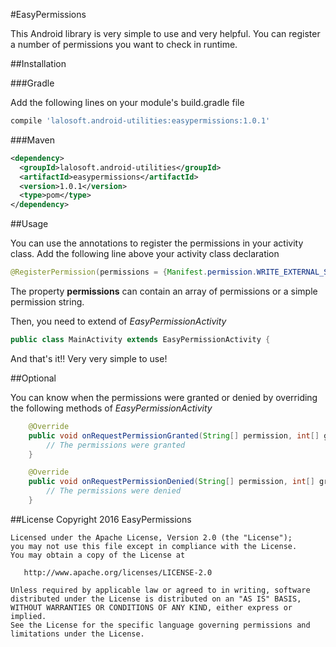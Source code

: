 #EasyPermissions

This Android library is very simple to use and very helpful. You can register a number of permissions you want to check in runtime.

##Installation

###Gradle

Add the following lines on your module's build.gradle file
```gradle
compile 'lalosoft.android-utilities:easypermissions:1.0.1'
```


###Maven
```xml
<dependency>
  <groupId>lalosoft.android-utilities</groupId>
  <artifactId>easypermissions</artifactId>
  <version>1.0.1</version>
  <type>pom</type>
</dependency>
```

##Usage

You can use the annotations to register the permissions in your activity class. Add the following line above your activity class declaration

```java
@RegisterPermission(permissions = {Manifest.permission.WRITE_EXTERNAL_STORAGE, Manifest.permission.READ_EXTERNAL_STORAGE})
```

The property **permissions** can contain an array of permissions or a simple permission string.

Then, you need to extend of _EasyPermissionActivity_

```java
public class MainActivity extends EasyPermissionActivity {
```

And that's it!! Very very simple to use!

##Optional

You can know when the permissions were granted or denied by overriding the following methods of _EasyPermissionActivity_

```java
    @Override
    public void onRequestPermissionGranted(String[] permission, int[] grantResults) {
        // The permissions were granted
    }

    @Override
    public void onRequestPermissionDenied(String[] permission, int[] grantResults) {
        // The permissions were denied
    }
```

##License
    Copyright 2016 EasyPermissions

    Licensed under the Apache License, Version 2.0 (the "License");
    you may not use this file except in compliance with the License.
    You may obtain a copy of the License at

       http://www.apache.org/licenses/LICENSE-2.0

    Unless required by applicable law or agreed to in writing, software
    distributed under the License is distributed on an "AS IS" BASIS,
    WITHOUT WARRANTIES OR CONDITIONS OF ANY KIND, either express or implied.
    See the License for the specific language governing permissions and
    limitations under the License.
